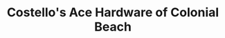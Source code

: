 ---
title: "Costello's Ace Hardware of Colonial Beach"
url: /colonial-beach/costellos-ace-hardware-of-colonial-beach/
shop: Baumarkt
---